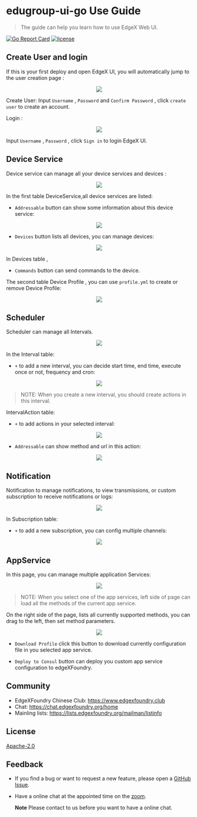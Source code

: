 # edugroup-ui-go Use Guide
> The guide can help you learn how to use EdgeX Web UI.

[![Go Report Card](https://goreportcard.com/badge/github.com/phanvanhai/edugroup-ui-go)](https://goreportcard.com/report/github.com/phanvanhai/edugroup-ui-go) [![license](https://img.shields.io/badge/license-Apache%20v2.0-blue.svg)](LICENSE)

## Create User and login

If this is your first deploy and open EdgeX UI, you will automatically jump to the user creation page :

<p align="center">
  <img src ="../assets/images/user_create.png" />
</p>

Create User:
Input `Username` , `Password` and `Confirm Password` , click `create user` to create an account.

Login :

<p align="center">
  <img src ="../assets/images/login.png" />
</p>

Input `Username` , `Password` , click `Sign in` to login EdgeX UI.

## Device Service
Device service can manage all your device services and devices :

<p align="center">
  <img src ="../assets/images/device_service.png" />
</p>

In the first table DeviceService,all device services are listed:

- `Addressable` button can show some information about this device service:

<p align="center">
  <img src ="../assets/images/addressable.png" />
</p>

- `Devices` button lists all devices, you can manage devices:

<p align="center">
  <img src ="../assets/images/devices.png" />
</p>

In Devices table , 
- `Commands` button can send commands to the device.

The second table Device Profile , you can use `profile.yml` to create or remove Device Profile:

<p align="center">
  <img src ="../assets/images/device_profile.png" />
</p>

## Scheduler

Scheduler can manage all Intervals.

<p align="center">
  <img src ="../assets/images/scheduler.png" />
</p>

In the Interval table:
- `+`  to add a new interval, you can decide start time, end time, execute once or not, frequency and cron:

<p align="center">
  <img src ="../assets/images/add_interval.png" />
</p>

> NOTE: When you create a new interval, you should create actions in this interval.

IntervalAction table:

- `+`  to add actions in your selected interval:

<p align="center">
  <img src ="../assets/images/interval_action.png" />
</p>

- `Addressable`  can show method and url in this action:

<p align="center">
  <img src ="../assets/images/action_addressable.png" />
</p>

## Notification

Notification to manage notifications, to view transmissions, or custom subscription to receive notifications or logs:

<p align="center">
  <img src ="../assets/images/notification.png" />
</p>

In Subscription table:

- `+`  to add a new subscription, you can config multiple channels:

<p align="center">
  <img src ="../assets/images/add_subscription.png" />
</p>

## AppService

In this page, you can manage multiple application Services:

<p align="center">
  <img src ="../assets/images/appservice.png" />
</p>

> NOTE: When you select one of the app services, left side of page can load all the methods of the current app service.

On the right side of the page, lists all currently supported methods, you can drag to the left, then set method parameters.

<p align="center">
  <img src ="../assets/images/appservice_parameters.png" />
</p>

- `Download Profile` click this button to download currently configuration file in you selected app service.

- `Deploy to Consul` button can deploy you custom app service configuration to edgeXFoundry.


## Community
- EdgeXFoundry Chinese Club: https://www.edgexfoundry.club
- Chat: https://chat.edgexfoundry.org/home
- Mainling lists: https://lists.edgexfoundry.org/mailman/listinfo

## License
[Apache-2.0](LICENSE)

## Feedback

- If you find a bug or want to request a new feature, please open a [GitHub Issue](https://github.com/phanvanhai/edugroup-ui-go/issues).

- Have a online chat at the appointed time on the [zoom](https://VMware.zoom.us/j/3697467292).

  **Note** Please contact to us before you want to have a online chat.
